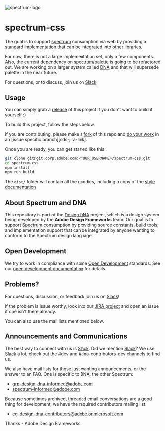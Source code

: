![spectrum-logo](https://git.corp.adobe.com/storage/user/655/files/a13fda74-9d4a-11e6-9aec-1b320823594a)
# spectrum-css
The goal is to support [spectrum][spectrum-link] consumption via web by providing a standard implementation that can be integrated into other libraries.  

For now, there is not a large implementation set, only a few components.  Also, the current dependency on [spectrum/palette](http://git.corp.adobe.com/spectrum/palette) is going to be refactored out.  We are working on a larger system called [DNA][dna-link] and that will supersede palette in the near future.

For questions, or to discuss, join us on [Slack][slack-link]!

## Usage  
You can simply grab a [release](https://git.corp.adobe.com/Spectrum/spectrum-css/releases) of this project if you don't want to build it yourself :)

To build this project, follow the steps below.

If you are contributing, please make a [fork][forking-link] of this repo and [do your work][dev-docs-link] in an [issue specific branch][sds-jira-link].

Once you are ready, you can get started like this:

```sh
git clone git@git.corp.adobe.com:<YOUR_USERNAME>/spectrum-css.git
cd spectrum-css
npm install
npm run build
```

The `dist/` folder will contain all the goodies, including a copy of the [style documentation](http://git.corp.adobe/com/pages/spectrum/spectrum-css/)

## About Spectrum and DNA
This repository is part of the [Design DNA][dna-link] project, which is a design system being developed by the **Adobe Design Frameworks** team.  Our goal is to support [Spectrum][spectrum-link] consumption by providing source constants, build tools, and implementation support that can be integrated by anyone wanting to conform to the Spectrum design language.

## Open Development
We try to work in compliance with some [Open Development][dna-opendev-link] standards.  See our [open development documentation][dna-opendev-link] for details.

## Problems?
For questions, discussion, or feedback join us on [Slack][slack-link]!  

If the problem is issue worthy, look into our [JIRA project][sdl-jira-link] and open an issue if one isn't there already.

You can also use the mail lists mentioned below.

## Announcements and Communications 

The best way to connect with us is [Slack][slack-link].  Did we mention [Slack][slack-link]?  We use [Slack][slack-link] a lot, check out the #dev and #dna-contributors-dev channels to find us.


We also have mail lists for those just wanting announcements, or the answer to an FAQ. One is specific to DNA, the other Spectrum:
* grp-design-dna-informed@adobe.com
* spectrum-informed@adobe.com

Because sometimes archived, threaded email conversations are a good thing for development, we have the required contributors mailing list:
* cg-design-dna-contributors@adobe.onmicrosoft.com


Thanks - Adobe Design Frameworks

[spectrum-link]: http://spectrum.corp.adobe.com
[slack-link]: https://adobespectrum.slack.com
[dna-link]: http://design-dna.corp.adobe.com
[dna-opendev-link]: https://wiki.corp.adobe.com/display/AdobeDesign/Spectrum+Developer+Docs
[sdl-jira-link]: https://jira.corp.adobe.com/browse/SDL
[dna-jira-link]: https://jira.corp.adobe.com/browse/DNA
[dev-docs-link]: https://wiki.corp.adobe.com/display/AdobeDesign/Spectrum+Developer+Docs
[forking-link]: https://help.github.com/articles/fork-a-repo/
